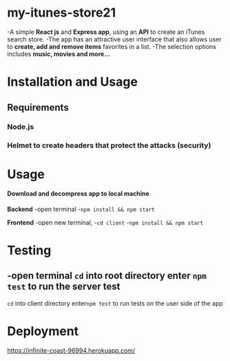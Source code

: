 # my-itunes-store21

-A simple **React js** and **Express app**, using an **API** to create an iTunes search store.
-The app has an attractive user interface that also allows user to  **create,
add and remove items** favorites in a list.
-The selection options includes **music, movies and more...**

# Installation and Usage

## Requirements 
### Node.js
### **Helmet** to create headers that protect the attacks (security)

# Usage
#### Download and decompress app to local machine
**Backend**
-open terminal
-``npm install && npm start``

**Frontend**
-open new terminal,
-``cd client``
-``npm install && npm start``

# Testing
-open terminal
``cd`` into root directory
enter ``npm test`` to run the server test
--------------------------------------------
``cd`` into client directory
enter``npm test`` to run tests on the user side of the app

# Deployment 
https://infinite-coast-96994.herokuapp.com/
